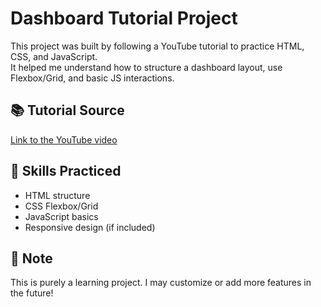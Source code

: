# Dashboard Tutorial Project

This project was built by following a YouTube tutorial to practice HTML, CSS, and JavaScript.  
It helped me understand how to structure a dashboard layout, use Flexbox/Grid, and basic JS interactions.

## 📚 Tutorial Source

[Link to the YouTube video](https://youtu.be/krfUjg0S2uI?si=oOWuOF7M6G_msX99)

## 🚀 Skills Practiced

- HTML structure
- CSS Flexbox/Grid
- JavaScript basics
- Responsive design (if included)

## 📌 Note

This is purely a learning project. I may customize or add more features in the future!
